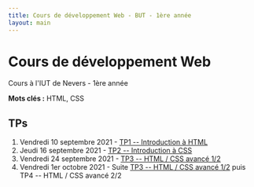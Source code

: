 ```yaml
---
title: Cours de développement Web - BUT - 1ère année
layout: main
---
```


# Cours de développement Web
Cours à l'IUT de Nevers - 1ère année

**Mots clés :** HTML, CSS

## TPs

1. Vendredi 10 septembre 2021 - [TP1 -- Introduction à HTML](tp/tp1_html.html)
2. Jeudi 16 septembre 2021 - [TP2 -- Introduction à CSS](tp/tp2_css.html)
2. Vendredi 24 septembre 2021 - [TP3 -- HTML / CSS avancé 1/2](tp/tp3_html_css_avance1.html)
2. Vendredi 1er octobre 2021 - Suite [TP3 -- HTML / CSS avancé 1/2](tp/tp3_html_css_avance1.html) puis TP4 -- HTML / CSS avancé 2/2


